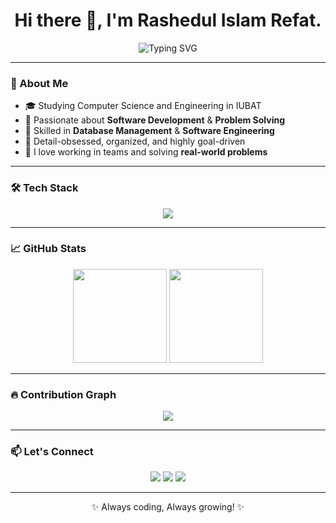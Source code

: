 <h1 align="center">Hi there 👋, I'm Rashedul Islam Refat.</h1>

<div align="center">
  <img src="https://readme-typing-svg.demolab.com?font=Fira+Code&size=24&pause=1000&color=00FEEF&center=true&vCenter=true&width=435&lines=Welcome+to+my+GitHub+%F0%9F%8C%9F;Software+Engineer+%7C;Passionate+Tech+Lover+%F0%9F%92%BB;Lifelong+Learner+%F0%9F%93%9A" alt="Typing SVG" />
</div>


---

### 🧠 About Me

- 🎓 Studying Computer Science and Engineering in IUBAT  
- 🧪 Passionate about **Software Development** & **Problem Solving**  
- 💾 Skilled in **Database Management** & **Software Engineering**  
- 🎯 Detail-obsessed, organized, and highly goal-driven  
- 🤝 I love working in teams and solving **real-world problems**

---

### 🛠️ Tech Stack

<div align="center">
  <img src="https://skillicons.dev/icons?i=java,python,c,html,css,mysql,git,github,vscode,c" />
</div>

---

### 📈 GitHub Stats

<div align="center">
  <img height="150px" src="https://github-readme-stats.vercel.app/api?username=rashedrefat&show_icons=true&theme=radical" />
  <img height="150px" src="https://github-readme-streak-stats.herokuapp.com/?user=rashedrefat&theme=radical" />
</div>

---

### 🔥 Contribution Graph

<p align="center">
  <img src="https://github-readme-activity-graph.vercel.app/graph?username=rashedrefat&theme=github-compact" />
</p>

---

### 📫 Let's Connect

<div align="center">
  <a href="mailto:rashedulislamrefat@gmail.com"><img src="https://img.shields.io/badge/Email-0078D4?style=for-the-badge&logo=gmail&logoColor=white"/></a>
  <a href="https://www.linkedin.com/in/rashedul-islam-refat"><img src="https://img.shields.io/badge/LinkedIn-0077B5?style=for-the-badge&logo=linkedin&logoColor=white"/></a>
  <a href="https://www.instagram.com/rashedrefat"><img src="https://img.shields.io/badge/Instagram-E4405F?style=for-the-badge&logo=instagram&logoColor=white"/></a>
</div>

---

<!-- Footer -->
<p align="center">✨ Always coding, Always growing! ✨</p>
